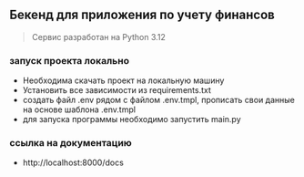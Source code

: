 ## Бекенд для приложения по учету финансов 

> Сервис разработан на Python 3.12

### запуск проекта локально
- Необходима скачать проект на локальную машину 
- Установить все зависимости из requirements.txt
- создать файл .env рядом с файлом .env.tmpl, прописать свои данные на основе шаблона .env.tmpl
- для запуска программы необходимо запустить main.py

### ссылка на документацию
- http://localhost:8000/docs